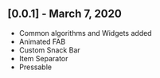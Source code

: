 ## [0.0.1] - March 7, 2020

* Common algorithms and Widgets added
* Animated FAB
* Custom Snack Bar
* Item Separator
* Pressable

